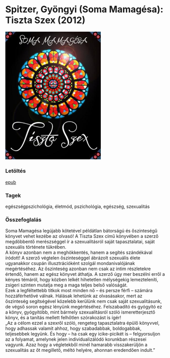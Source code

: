 # <a name="id_6">Spitzer, Gyöngyi (Soma Mamagésa): Tiszta Szex (2012)</a>
<img src="https://github.com/BercziSandor/calibre_lib/raw/main/Spitzer%2C%20Gyongyi%20%28soma%20Mamagesa%29/Tiszta%20Szex%20%286%29/cover.jpg" alt="cover" width="300"/>

### Letöltés
[epub](https://github.com/BercziSandor/calibre_lib/raw/main/Spitzer%2C%20Gyongyi%20%28soma%20Mamagesa%29/Tiszta%20Szex%20%286%29/Tiszta%20Szex%20-%20Spitzer%2C%20Gyongyi%20%28Soma%20Mamagesa.epub)

### Tagek
egészségpszichológia, életmód, pszichológia, egészség, szexualitás

### Összefoglalás
<p class="description">Soma Mamagésa legújabb kötetével példátlan bátorságú és őszinteségű könyvet vehet kezébe az olvasó! A Tiszta Szex című könyvében a szerző megdöbbentő merészséggel ír a szexualitásról saját tapasztalatai, saját szexuális története tükrében. <br>A könyv azonban nem a meghökkentés, hanem a segítés szándékával íródott! A szerző végtelen őszinteséggel ábrázolt szexuális élete ugyanakkor csupán illusztrációként szolgál mondanivalójának megértéséhez. Az őszinteség azonban nem csak az intim részletekre értendő, hanem az egész könyvet áthatja. A szerző úgy mer beszélni erről a kényes témáról, hogy közben lelkét hihetetlen mélységekig lemezteleníti, zsigeri szinten mutatja meg a maga teljes belső valóságát.<br>Ezek a legféltettebb titkok most minden nő – és persze férfi – számára hozzáférhetővé válnak. Hálásak lehetünk az olvasásakor, mert az őszinteség segítségével közelebb kerülünk nem csak saját szexualitásunk, de végső soron egész lényünk megértéséhez. Felszabadító és gyógyító ez a könyv, gyógyítóbb, mint bármely szexualitásról szóló ismeretterjesztő könyv, és a tanítás mellett felhőtlen szórakozást is ígér!<br>„Az a célom ezzel a szexről szóló, rengeteg tapasztalatra épülő könyvvel, hogy adhassak valamit ahhoz, hogy szabadabbak, boldogabbak, teljesebbek legyünk. És hogy – ha csak egy icike-picikét is – felgyorsuljon az a folyamat, amelynek jelen individualizálódó korunkban részesei vagyunk. Azaz hogy a végletekből minél hamarabb visszakerüljön a szexualitás az őt megillető, méltó helyére, ahonnan eredendően indult.”</p>


